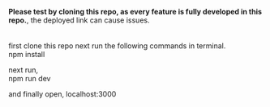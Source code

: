 <b>Please test by cloning this repo, as every feature is fully developed in this repo.</b>, the deployed link can cause issues.<br><br><br>
first clone this repo next run the following commands in terminal.<br>
npm install <br>

next run,<br>
npm run dev<br>

and finally open, 
localhost:3000
